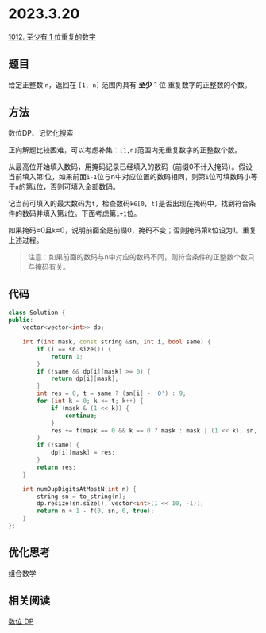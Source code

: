 # 2023.3.20

[1012. 至少有 1 位重复的数字](https://leetcode.cn/problems/numbers-with-repeated-digits/)

## 题目

给定正整数 `n`，返回在 `[1, n]` 范围内具有 **至少** 1 位 重复数字的正整数的个数。

## 方法

数位DP、记忆化搜索

正向解题比较困难，可以考虑补集：`[1,n]`范围内无重复数字的正整数个数。

从最高位开始填入数码，用掩码记录已经填入的数码（前缀0不计入掩码）。假设当前填入第i位，如果前面`i-1`位与n中对应位置的数码相同，则第`i`位可填数码小等于`n`的第`i`位，否则可填入全部数码。

记当前可填入的最大数码为`t`，检查数码`k∈[0, t]`是否出现在掩码中，找到符合条件的数码并填入第`i`位。下面考虑第`i+1`位。

如果掩码=0且`k`=0，说明前面全是前缀0，掩码不变；否则掩码第k位设为1。重复上述过程。

> 注意：如果前面的数码与n中对应的数码不同，则符合条件的正整数个数只与掩码有关。



## 代码

``` cpp
class Solution {
public:
    vector<vector<int>> dp;

    int f(int mask, const string &sn, int i, bool same) {
        if (i == sn.size()) {
            return 1;
        }
        if (!same && dp[i][mask] >= 0) {
            return dp[i][mask];
        }
        int res = 0, t = same ? (sn[i] - '0') : 9;
        for (int k = 0; k <= t; k++) {
            if (mask & (1 << k)) {
                continue;
            }
            res += f(mask == 0 && k == 0 ? mask : mask | (1 << k), sn, i + 1, same && k == t);
        }
        if (!same) {
            dp[i][mask] = res;
        }
        return res;
    }

    int numDupDigitsAtMostN(int n) {
        string sn = to_string(n);
        dp.resize(sn.size(), vector<int>(1 << 10, -1));
        return n + 1 - f(0, sn, 0, true);
    }
};
```

## 优化思考

组合数学



## 相关阅读

[数位 DP](https://oi-wiki.org/dp/number/)
